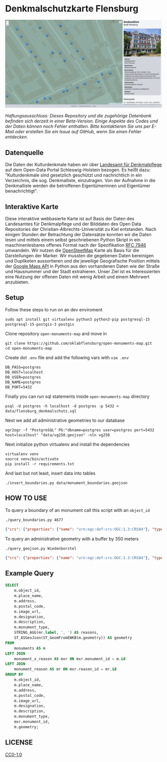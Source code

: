 # Denkmalschutzkarte Flensburg


![Denkmalschutzkarte Flensburg](https://raw.githubusercontent.com/oklabflensburg/open-monuments-map/main/screenshot_denkmalschutz_flensburg.jpg)

_Haftungsausschluss: Dieses Repository und die zugehörige Datenbank befinden sich derzeit in einer Beta-Version. Einige Aspekte des Codes und der Daten können noch Fehler enthalten. Bitte kontaktieren Sie uns per E-Mail oder erstellen Sie ein Issue auf GitHub, wenn Sie einen Fehler entdecken._



## Datenquelle

Die Daten der Kulturdenkmale haben wir über [Landesamt für Denkmalpflege](https://opendata.schleswig-holstein.de/dataset/denkmalliste-flensburg) auf dem Open-Data Portal Schleswig-Holstein bezogen. Es heißt dazu: "Kulturdenkmale sind gesetzlich geschützt und nachrichtlich in ein Verzeichnis, die sog. Denkmalliste, einzutragen. Von der Aufnahme in die Denkmalliste werden die betroffenen Eigentümerinnen und Eigentümer benachrichtigt".



## Interaktive Karte

Diese interaktive webbasierte Karte ist auf Basis der Daten des Landesamtes für Denkmalpflege und der Bilddaten des Open Data Repositories der Christian-Albrechts-Universität zu Kiel entstanden. Nach einigen Stunden der Betrachtung der Datensätze konnten wir die Daten lesen und mittels einem selbst geschriebenen Python Skript in ein maschinenlesbares offenes Format nach der Spezifikation [RFC 7946](https://geojson.org/) umwandeln. Wir nutzen die [OpenSteetMap](https://www.openstreetmap.de/) Karte als Basis für die Darstellungen der Marker. Wir mussten die gegebenen Daten bereinigen und Dupliketen aussortieren und die jeweilige Geografische Position mittels der [Google Maps API](https://geopy.readthedocs.io/en/stable/index.html?highlight=GoogleV3#googlev3) in Python aus den vorhandenen Daten wie der Straße und Hausnummer und der Stadt extrahieren. Unser Ziel ist es Interessierten eine Nutzung der offenen Daten mit wenig Arbeit und einem Mehrwert anzubieten.



## Setup


Follow these steps to run on an dev enviroment

```
sudo apt install git virtualenv python3 python3-pip postgresql-15 postgresql-15-postgis-3 postgis
```


Clone repository `open-monuments-map` and move in

```
git clone https://github.com/oklabflensburg/open-monuments-map.git
cd open-monuments-map
```


Create dot `.env` file and add the following vars with `vim .env`

```
DB_PASS=postgres
DB_HOST=localhost
DB_USER=postgres
DB_NAME=postgres
DB_PORT=5432
```


Finally you can run sql statements inside `open-monuments-map` directory

```
psql -U postgres -h localhost -d postgres -p 5432 < data/flensburg_denkmalschutz.sql
```


Next we add all administrative geometries to our database

```
ogr2ogr -f "PostgreSQL" PG:"dbname=postgres user=postgres port=5432 host=localhost" "data/vg250.geojson" -nln vg250
```


Next initialize python virtualenv and install the dependencies

```
virtualenv venv
source venv/bin/activate
pip install -r requirements.txt
```


And last but not least, insert data into tables

```
./insert_boundaries.py data/monument_boundaries.geojson
```


## HOW TO USE


To query a boundary of an monument call this script with an `object_id`

```
./query_boundaries.py 4677
```

```json
{"crs": {"properties": {"name": "urn:ogc:def:crs:OGC:1.3:CRS84"}, "type": "name"}, "features": [{"geometry": {"coordinates": [[[10.473906, 54.268938], [10.474305, 54.268966], [10.474323, 54.268879], [10.473924, 54.26885], [10.473906, 54.268938]]], "type": "Polygon"}, "properties": {"object_id": "4677"}, "type": "Feature"}], "type": "FeatureCollection"}
```


To query an administrative geometry with a buffer by 350 meters

```
./query_geojson.py Wiedenborstel
```

```json
{"crs": {"properties": {"name": "urn:ogc:def:crs:OGC:1.3:CRS84"}, "type": "name"}, "features": [{"geometry": {"coordinates": [[[9.737154, 54.041516], [9.736735, 54.042374], [9.736698, 54.042454], [9.73641, 54.04311], [9.735614, 54.04376], [9.735067, 54.044321], [9.734727, 54.044936], [9.734607, 54.045578], [9.734713, 54.046222], [9.735041, 54.046839], [9.735567, 54.047561], [9.736286, 54.048271], [9.740882, 54.051691], [9.741717, 54.052187], [9.743463, 54.053016], [9.74434, 54.053355], [9.745311, 54.053586], [9.746341, 54.053701], [9.749554, 54.053872], [9.751125, 54.054024], [9.753842, 54.054889], [9.754684, 54.055104], [9.755576, 54.055232], [9.756492, 54.055267], [9.757405, 54.05521], [9.759331, 54.05499], [9.760373, 54.054875], [9.764946, 54.056171], [9.765929, 54.056382], [9.766964, 54.056477], [9.76801, 54.056451], [9.769028, 54.056306], [9.775747, 54.054924], [9.777342, 54.05468], [9.778022, 54.054546], [9.781149, 54.053792], [9.781931, 54.053557], [9.782638, 54.05325], [9.783249, 54.05288], [9.784607, 54.051908], [9.784754, 54.051882], [9.785748, 54.051635], [9.786637, 54.051276], [9.787386, 54.050819], [9.787964, 54.050283], [9.788347, 54.04969], [9.788519, 54.049063], [9.788475, 54.048429], [9.788215, 54.047813], [9.787751, 54.047241], [9.7871, 54.046734], [9.785562, 54.04576], [9.783264, 54.043586], [9.782619, 54.043092], [9.781822, 54.042683], [9.7803, 54.042047], [9.779656, 54.040915], [9.779787, 54.040433], [9.779846, 54.040122], [9.779886, 54.039726], [9.78002, 54.039524], [9.780258, 54.039063], [9.780374, 54.038585], [9.780446, 54.03793], [9.780402, 54.037279], [9.780132, 54.036647], [9.779647, 54.036062], [9.779603, 54.036028], [9.779602, 54.035886], [9.779406, 54.035298], [9.779023, 54.034742], [9.777706, 54.033252], [9.777245, 54.032835], [9.777613, 54.031175], [9.777649, 54.030577], [9.777491, 54.029986], [9.777146, 54.029423], [9.776626, 54.028909], [9.77595, 54.028462], [9.775143, 54.028098], [9.774233, 54.027832], [9.771954, 54.027315], [9.77094, 54.027151], [9.769892, 54.027107], [9.768849, 54.027184], [9.767852, 54.02738], [9.76694, 54.027687], [9.766147, 54.028094], [9.765478, 54.028511], [9.763896, 54.028982], [9.763092, 54.028924], [9.762064, 54.028967], [9.762057, 54.028968], [9.761934, 54.028946], [9.760942, 54.028876], [9.759945, 54.028916], [9.758979, 54.029064], [9.758076, 54.029316], [9.757269, 54.029662], [9.756765, 54.029924], [9.756706, 54.029931], [9.754993, 54.029853], [9.754097, 54.029856], [9.753215, 54.029948], [9.746759, 54.030951], [9.742702, 54.031582], [9.741743, 54.031791], [9.740869, 54.032104], [9.740112, 54.032509], [9.7395, 54.032991], [9.739056, 54.033534], [9.738795, 54.034116], [9.738727, 54.034716], [9.738855, 54.035314], [9.739242, 54.036329], [9.739018, 54.03652], [9.738161, 54.037511], [9.738113, 54.037568], [9.73724, 54.038632], [9.736843, 54.039296], [9.736707, 54.039995], [9.736839, 54.040694], [9.737154, 54.041516]]], "type": "Polygon"}, "properties": {"gen": "Wiedenborstel"}, "type": "Feature"}], "type": "FeatureCollection"}
```



## Example Query

```sql
SELECT
    m.object_id,
    m.place_name,
    m.address,
    m.postal_code,
    m.image_url,
    m.designation,
    m.description,
    m.monument_type,
    STRING_AGG(mr.label, ', ') AS reasons,
    ST_ASGeoJson(ST_GeomFromEWKB(m.geometry)) AS geometry
FROM
    monuments AS m
LEFT JOIN
    monument_x_reason AS mxr ON mxr.monument_id = m.id
LEFT JOIN
    monument_reason AS mr ON mxr.reason_id = mr.id
GROUP BY
    m.object_id,
    m.place_name,
    m.address,
    m.postal_code,
    m.image_url,
    m.designation,
    m.description,
    m.monument_type,
    mxr.monument_id,
    m.geometry;
```



## LICENSE

[CC0-1.0](LICENSE)
